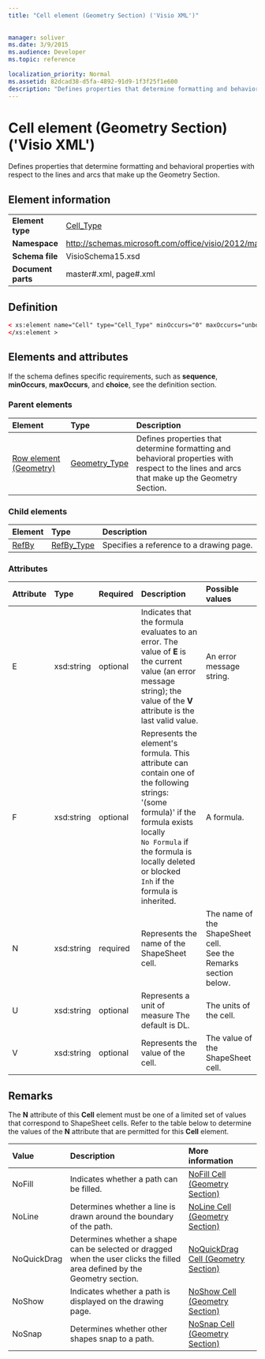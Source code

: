 ```yaml
---
title: "Cell element (Geometry Section) ('Visio XML')"
 
 
manager: soliver
ms.date: 3/9/2015
ms.audience: Developer
ms.topic: reference
 
localization_priority: Normal
ms.assetid: 82dcad38-d5fa-4892-91d9-1f3f25f1e600
description: "Defines properties that determine formatting and behavioral properties with respect to the lines and arcs that make up the Geometry Section."
---
```


# Cell element (Geometry Section) ('Visio XML')

Defines properties that determine formatting and behavioral properties with respect to the lines and arcs that make up the Geometry Section.
  
## Element information

|||
|:-----|:-----|
|**Element type** <br/> |[Cell_Type](cell_type-complextypevisio-xml.md) <br/> |
|**Namespace** <br/> |http://schemas.microsoft.com/office/visio/2012/main  <br/> |
|**Schema file** <br/> |VisioSchema15.xsd  <br/> |
|**Document parts** <br/> |master#.xml, page#.xml  <br/> |
   
## Definition

```XML
< xs:element name="Cell" type="Cell_Type" minOccurs="0" maxOccurs="unbounded" >
</xs:element >
```

## Elements and attributes

If the schema defines specific requirements, such as **sequence**, **minOccurs**, **maxOccurs**, and **choice**, see the definition section. 
  
### Parent elements

|**Element**|**Type**|**Description**|
|:-----|:-----|:-----|
|[Row element (Geometry)](row-element-geometry-sectionvisio-xml.md) <br/> |[Geometry_Type](geometry_type-complextypevisio-xml.md) <br/> |Defines properties that determine formatting and behavioral properties with respect to the lines and arcs that make up the Geometry Section.  <br/> |
   
### Child elements

|**Element**|**Type**|**Description**|
|:-----|:-----|:-----|
|[RefBy](refby-element-cell_type-complextypevisio-xml.md) <br/> |[RefBy_Type](refby_type-complextypevisio-xml.md) <br/> |Specifies a reference to a drawing page.  <br/> |
   
### Attributes

|**Attribute**|**Type**|**Required**|**Description**|**Possible values**|
|:-----|:-----|:-----|:-----|:-----|
|E  <br/> |xsd:string  <br/> |optional  <br/> |Indicates that the formula evaluates to an error. The value of **E** is the current value (an error message string); the value of the **V** attribute is the last valid value.  <br/> |An error message string.  <br/> |
|F  <br/> |xsd:string  <br/> |optional  <br/> | Represents the element's formula. This attribute can contain one of the following strings:  <br/>  '(some formula)' if the formula exists locally  <br/>  `No Formula` if the formula is locally deleted or blocked  <br/>  `Inh` if the formula is inherited.  <br/> |A formula.  <br/> |
|N  <br/> |xsd:string  <br/> |required  <br/> |Represents the name of the ShapeSheet cell.  <br/> |The name of the ShapeSheet cell.  <br/> See the Remarks section below.  <br/> |
|U  <br/> |xsd:string  <br/> |optional  <br/> |Represents a unit of measure The default is DL.  <br/> |The units of the cell.  <br/> |
|V  <br/> |xsd:string  <br/> |optional  <br/> |Represents the value of the cell.  <br/> |The value of the ShapeSheet cell.  <br/> |
   
## Remarks

The **N** attribute of this **Cell** element must be one of a limited set of values that correspond to ShapeSheet cells. Refer to the table below to determine the values of the **N** attribute that are permitted for this **Cell** element. 
  
|**Value**|**Description**|**More information**|
|:-----|:-----|:-----|
|NoFill  <br/> |Indicates whether a path can be filled.  <br/> |[NoFill Cell (Geometry Section)](nofill-cell-geometry-section.md) <br/> |
|NoLine  <br/> |Determines whether a line is drawn around the boundary of the path.  <br/> |[NoLine Cell (Geometry Section)](noline-cell-geometry-section.md) <br/> |
|NoQuickDrag  <br/> |Determines whether a shape can be selected or dragged when the user clicks the filled area defined by the Geometry section.  <br/> |[NoQuickDrag Cell (Geometry Section)](noquickdrag-cell-geometry-section.md) <br/> |
|NoShow  <br/> |Indicates whether a path is displayed on the drawing page.  <br/> |[NoShow Cell (Geometry Section)](noshow-cell-geometry-section.md) <br/> |
|NoSnap  <br/> |Determines whether other shapes snap to a path.  <br/> |[NoSnap Cell (Geometry Section)](nosnap-cell-geometry-section.md) <br/> |
   

